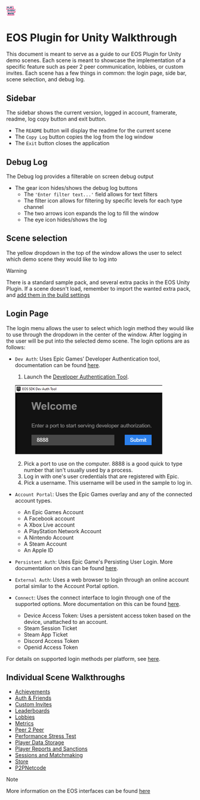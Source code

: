 <a href="/README.md"><img src="/docs/images/PlayEveryWareLogo.gif" alt="README.md" width="5%"/></a>

# EOS Plugin for Unity Walkthrough
 
This document is meant to serve as a guide to our EOS Plugin for Unity demo scenes. Each scene is meant to showcase the implementation of a specific feature such as peer 2 peer communication, lobbies, or custom invites.
Each scene has a few things in common: the login page, side bar, scene selection, and debug log.

## Sidebar
The sidebar shows the current version, logged in account, framerate, readme, log copy button and exit button.
 - The ``README`` button will display the readme for the current scene
 - The ``Copy Log`` button copies the log from the log window
 - The ``Exit``    button closes the application


## Debug Log
The Debug log provides a filterable on screen debug output
- The gear icon hides/shows the debug log buttons
    - The ``'Enter filter text...'`` field allows for text filters
    - The filter icon allows for filtering by specific levels for each type channel
    - The two arrows icon expands the log to fill the window
    - The eye icon hides/shows the log


## Scene selection
The yellow dropdown in the top of the window allows the user to select which demo scene they would like to log into

> [!WARNING]
> There is a standard sample pack, and several extra packs in the EOS Unity Plugin. If a scene doesn't load, remember to import the wanted extra pack, and [add them in the build settings](/README.md#importing-the-samples)


## Login Page
The login menu allows the user to select which login method they would like to use through the dropdown in the center of the window. After logging in the user will be put into the selected demo scene.
The login options are as follows:
- ``Dev Auth``: Uses Epic Games’ Developer Authentication tool, documentation can be found [here](https://dev.epicgames.com/docs/epic-account-services/developer-authentication-tool).
    1. Launch the [Developer Authentication Tool](https://dev.epicgames.com/docs/services/en-US/EpicAccountServices/DeveloperAuthenticationTool/index.html).

    ![Dev Auth Tool](/docs/images/dev_auth_tool.gif)

    2. Pick a port to use on the computer. 8888 is a good quick to type number that isn't usually used by a process.
    3. Log in with one's user credentials that are registered with Epic.
    4. Pick a username. This username will be used in the sample to log in.

- ``Account Portal``: Uses the Epic Games overlay and any of the connected account types.
    - An Epic Games Account
    - A Facebook account
    - A Xbox Live account
    - A PlayStation Network Account
    - A Nintendo Account
    - A Steam Account
    - An Apple ID
- ``Persistent Auth``: Uses Epic Game's Persisting User Login. More documentation on this can be found [here](https://dev.epicgames.com/docs/epic-account-services/auth/auth-interface#persisting-user-login-to-epic-account-outside-epic-games-launcher).
- ``External Auth``: Uses a web browser to login through an online account portal similar to the Account Portal option.
- ``Connect``: Uses the connect interface to login through one of the supported options. More documentation on this can be found [here](https://dev.epicgames.com/docs/game-services/eos-connect-interface?sessionInvalidated=true).
    - Device Access Token: Uses a persistent access token based on the device, unattached to an account.
    - Steam Session Ticket
    - Steam App Ticket
    - Discord Access Token  
    - Openid Access Token


For details on supported login methods per platform, see [here](/docs/login_type_by_platform.md).


## Individual Scene Walkthroughs
- [Achievements](/docs/scene_walkthrough/achievements_walkthrough.md)
- [Auth & Friends](/docs/scene_walkthrough/auth&friends_walkthrough.md)
- [Custom Invites](/docs/scene_walkthrough/customInvites_walkthrough.md)
- [Leaderboards](/docs/scene_walkthrough/leaderboards_walkthrough.md)
- [Lobbies](/docs/scene_walkthrough/lobbies_walkthrough.md)
- [Metrics](/docs/scene_walkthrough/metrics_walkthrough.md)
- [Peer 2 Peer](/docs/scene_walkthrough/P2P_walkthrough.md)
- [Performance Stress Test](/docs/scene_walkthrough/performance_stress_test_walkthrough.md)
- [Player Data Storage](/docs/scene_walkthrough/player_data_storage_walkthrough.md)
- [Player Reports and Sanctions](/docs/scene_walkthrough/player_reports_and_sanctions_walkthrough.md)
- [Sessions and Matchmaking](/docs/scene_walkthrough/sessions_and_matchmaking_walkthrough.md)
- [Store](/docs/scene_walkthrough/store_walkthrough.md)
- [P2PNetcode](/docs/scene_walkthrough/P2P_netcode_walkthrough.md)

> [!NOTE]
> More information on the EOS interfaces can be found [here](https://dev.epicgames.com/docs)
